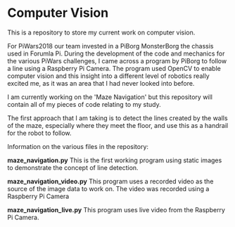 # Computer Vision
This is a repository to store my current work on computer vision.

For PiWars2018 our team invested in a PiBorg MonsterBorg the chassis used in Forumla Pi. During the development of the code and mechanics for the various PiWars challenges, I came across a program by PiBorg to follow a line using a Raspberry Pi Camera. The program used OpenCV to enable computer vision and this insight into a different level of robotics really excited me, as it was an area that I had never looked into before.

I am currently working on the 'Maze Navigation' but this repository will contain all of my pieces of code relating to my study.

The first approach that I am taking is to detect the lines created by the walls of the maze, especially where they meet the floor, and use this as a handrail for the robot to follow.

Information on the various files in the repository:

**maze_navigation.py**
This is the first working program using static images to demonstrate the concept of line detection. 

**maze_navigation_video.py**
This program uses a recorded video as the source of the image data to work on. The video was recorded using a Raspberry Pi Camera

**maze_navigation_live.py**
This program uses live video from the Raspberry Pi Camera.
